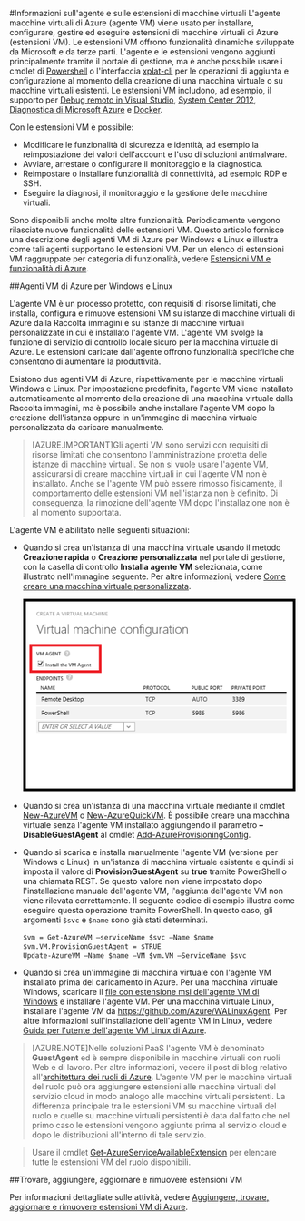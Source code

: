 <properties 
 pageTitle="Informazioni sull'agente e sulle estensioni di macchine virtuali | Microsoft Azure" 
 description="Fornisce una panoramica dell'agente e delle estensioni e informazioni su come installare l'agente." 
 services="virtual-machines" 
 documentationCenter="" 
 authors="squillace" 
 manager="timlt" 
 editor=""/>
<tags 
ms.service="virtual-machines" 
 ms.devlang="na" 
 ms.topic="article" 
 ms.tgt_pltfrm="vm-multiple" 
 ms.workload="infrastructure-services"
 ms.date="03/10/2015" 
 ms.author="kathydav"/>
#Informazioni sull'agente e sulle estensioni di macchine virtuali
L'agente macchine virtuali di Azure (agente VM) viene usato per installare, configurare, gestire ed eseguire estensioni di macchine virtuali di Azure (estensioni VM). Le estensioni VM offrono funzionalità dinamiche sviluppate da Microsoft e da terze parti. L'agente e le estensioni vengono aggiunti principalmente tramite il portale di gestione, ma è anche possibile usare i cmdlet di [Powershell](../install-configure-powershell.md) o l'interfaccia [xplat-cli](virtual-machines-command-line-tools.md) per le operazioni di aggiunta e configurazione al momento della creazione di una macchina virtuale o su macchine virtuali esistenti. Le estensioni VM includono, ad esempio, il supporto per [Debug remoto in Visual Studio](https://msdn.microsoft.com/library/y7f5zaaa.aspx), [System Center 2012](http://social.technet.microsoft.com/wiki/contents/articles/18274.system-center-2012-r2-virtual-machine-role-authoring-guide-resource-extension-package.aspx), [Diagnostica di Microsoft Azure](http://azure.microsoft.com/blog/2014/09/02/windows-azure-virtual-machine-monitoring-with-wad-extension/) e [Docker](virtual-machines-docker-vm-extension.md).

Con le estensioni VM è possibile:

-   Modificare le funzionalità di sicurezza e identità, ad esempio la reimpostazione dei valori dell'account e l'uso di soluzioni antimalware. 
-   Avviare, arrestare o configurare il monitoraggio e la diagnostica. 
-   Reimpostare o installare funzionalità di connettività, ad esempio RDP e SSH.
-   Eseguire la diagnosi, il monitoraggio e la gestione delle macchine virtuali.

Sono disponibili anche molte altre funzionalità. Periodicamente vengono rilasciate nuove funzionalità delle estensioni VM. Questo articolo fornisce una descrizione degli agenti VM di Azure per Windows e Linux e illustra come tali agenti supportano le estensioni VM. Per un elenco di estensioni VM raggruppate per categoria di funzionalità, vedere [Estensioni VM e funzionalità di Azure](https://msdn.microsoft.com/library/dn606311.aspx).

##Agenti VM di Azure per Windows e Linux

L'agente VM è un processo protetto, con requisiti di risorse limitati, che installa, configura e rimuove estensioni VM su istanze di macchine virtuali di Azure dalla Raccolta immagini e su istanze di macchine virtuali personalizzate in cui è installato l'agente VM. L'agente VM svolge la funzione di servizio di controllo locale sicuro per la macchina virtuale di Azure. Le estensioni caricate dall'agente offrono funzionalità specifiche che consentono di aumentare la produttività.

Esistono due agenti VM di Azure, rispettivamente per le macchine virtuali Windows e Linux. Per impostazione predefinita, l'agente VM viene installato automaticamente al momento della creazione di una macchina virtuale dalla Raccolta immagini, ma è possibile anche installare l'agente VM dopo la creazione dell'istanza oppure in un'immagine di macchina virtuale personalizzata da caricare manualmente.

>[AZURE.IMPORTANT]Gli agenti VM sono servizi con requisiti di risorse limitati che consentono l'amministrazione protetta delle istanze di macchine virtuali. Se non si vuole usare l'agente VM, assicurarsi di creare macchine virtuali in cui l'agente VM non è installato. Anche se l'agente VM può essere rimosso fisicamente, il comportamento delle estensioni VM nell'istanza non è definito. Di conseguenza, la rimozione dell'agente VM dopo l'installazione non è al momento supportata.

L'agente VM è abilitato nelle seguenti situazioni:

-   Quando si crea un'istanza di una macchina virtuale usando il metodo **Creazione rapida** o **Creazione personalizzata** nel portale di gestione, con la casella di controllo **Installa agente VM** selezionata, come illustrato nell'immagine seguente. Per altre informazioni, vedere [Come creare una macchina virtuale personalizzata](virtual-machines-create-custom.md).

    ![Casella di controllo dell'agente VM](./media/virtual-machines-extensions-agent-about/IC719409.png "Casella di controllo dell'agente VM")

-   Quando si crea un'istanza di una macchina virtuale mediante il cmdlet [New-AzureVM](https://msdn.microsoft.com/library/azure/dn495254.aspx) o [New-AzureQuickVM](https://msdn.microsoft.com/library/azure/dn495183.aspx). È possibile creare una macchina virtuale senza l'agente VM installato aggiungendo il parametro **–DisableGuestAgent** al cmdlet [Add-AzureProvisioningConfig](https://msdn.microsoft.com/library/azure/dn495299.aspx).

-   Quando si scarica e installa manualmente l'agente VM (versione per Windows o Linux) in un'istanza di macchina virtuale esistente e quindi si imposta il valore di **ProvisionGuestAgent** su **true** tramite PowerShell o una chiamata REST. Se questo valore non viene impostato dopo l'installazione manuale dell'agente VM, l'aggiunta dell'agente VM non viene rilevata correttamente. Il seguente codice di esempio illustra come eseguire questa operazione tramite PowerShell. In questo caso, gli argomenti `$svc` e `$name` sono già stati determinati.

        $vm = Get-AzureVM –serviceName $svc –Name $name
        $vm.VM.ProvisionGuestAgent = $TRUE
        Update-AzureVM –Name $name –VM $vm.VM –ServiceName $svc

-   Quando si crea un'immagine di macchina virtuale con l'agente VM installato prima del caricamento in Azure. Per una macchina virtuale Windows, scaricare il [file con estensione msi dell'agente VM di Windows](http://go.microsoft.com/fwlink/?LinkID=394789&clcid=0x409) e installare l'agente VM. Per una macchina virtuale Linux, installare l'agente VM da <https://github.com/Azure/WALinuxAgent>. Per altre informazioni sull'installazione dell'agente VM in Linux, vedere [Guida per l'utente dell'agente VM Linux di Azure](virtual-machines-linux-agent-user-guide.md).

>[AZURE.NOTE]Nelle soluzioni PaaS l'agente VM è denominato **GuestAgent** ed è sempre disponibile in macchine virtuali con ruoli Web e di lavoro. Per altre informazioni, vedere il post di blog relativo all'[architettura dei ruoli di Azure](http://blogs.msdn.com/b/kwill/archive/2011/05/05/windows-azure-role-architecture.aspx). L'agente VM per le macchine virtuali del ruolo può ora aggiungere estensioni alle macchine virtuali del servizio cloud in modo analogo alle macchine virtuali persistenti. La differenza principale tra le estensioni VM su macchine virtuali del ruolo e quelle su macchine virtuali persistenti è data dal fatto che nel primo caso le estensioni vengono aggiunte prima al servizio cloud e dopo le distribuzioni all'interno di tale servizio.

>Usare il cmdlet [Get-AzureServiceAvailableExtension](https://msdn.microsoft.com/library/azure/dn722498.aspx) per elencare tutte le estensioni VM del ruolo disponibili.

##Trovare, aggiungere, aggiornare e rimuovere estensioni VM  

Per informazioni dettagliate sulle attività, vedere [Aggiungere, trovare, aggiornare e rimuovere estensioni VM di Azure](https://msdn.microsoft.com/library/dn850373.aspx).

<!---HONumber=August15_HO7-->